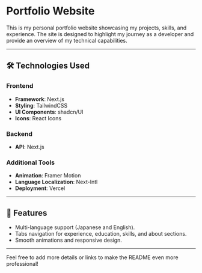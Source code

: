 # Portfolio Website

This is my personal portfolio website showcasing my projects, skills, and experience. The site is designed to highlight my journey as a developer and provide an overview of my technical capabilities.

---

## 🛠️ Technologies Used

### Frontend

- **Framework**: Next.js
- **Styling**: TailwindCSS
- **UI Components**: shadcn/UI
- **Icons**: React Icons

### Backend

- **API**: Next.js

### Additional Tools

- **Animation**: Framer Motion
- **Language Localization**: Next-Intl
- **Deployment**: Vercel

---

## 🚀 Features

- Multi-language support (Japanese and English).
- Tabs navigation for experience, education, skills, and about sections.
- Smooth animations and responsive design.

---

Feel free to add more details or links to make the README even more professional!
